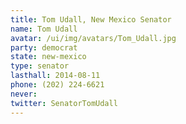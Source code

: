 ```yaml
---
title: Tom Udall, New Mexico Senator
name: Tom Udall
avatar: /ui/img/avatars/Tom_Udall.jpg
party: democrat
state: new-mexico
type: senator
lasthall: 2014-08-11
phone: (202) 224-6621
never: 
twitter: SenatorTomUdall
---
```

